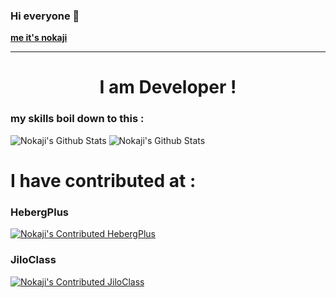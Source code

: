 ### Hi everyone 👋
<a href="https://nokaji.yvleis.fr">**me it's nokaji**</a>

---

<h1 align="center">I am Developer !</h1>

### my skills boil down to this : 

<img alt="Nokaji's Github Stats" src="https://github-readme-stats.vercel.app/api?username=nokaji&show_icons=true&hide_border=true&theme=tokyonight" />
<img alt="Nokaji's Github Stats" src="https://github-readme-stats.vercel.app/api/top-langs/?username=nokaji&show_icons=true&hide_border=true&theme=tokyonight" />

# I have contributed at :
### HebergPlus
<a target="_blank" href="https://heberg-plus.fr"><img alt="Nokaji's Contributed HebergPlus" src="https://nokaji.yvleis.fr/ressources/img/present-hebergplus.png" /></a>

### JiloClass
<a target="_blank" href="https://jiloclass.yvleis.fr"><img alt="Nokaji's Contributed JiloClass" src="https://nokaji.yvleis.fr/ressources/img/present-jiloclass.png" /></a>

